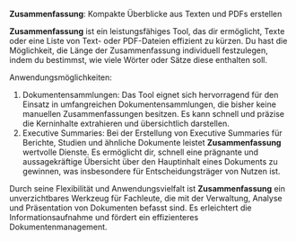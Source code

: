 **Zusammenfassung**: Kompakte Überblicke aus Texten und PDFs erstellen

**Zusammenfassung** ist ein leistungsfähiges Tool, das dir ermöglicht, Texte oder eine Liste von Text- oder PDF-Dateien effizient zu kürzen. Du hast die Möglichkeit, die Länge der Zusammenfassung individuell festzulegen, indem du bestimmst, wie viele Wörter oder Sätze diese enthalten soll.

Anwendungsmöglichkeiten:
1. Dokumentensammlungen: Das Tool eignet sich hervorragend für den Einsatz in umfangreichen Dokumentensammlungen, die bisher keine manuellen Zusammenfassungen besitzen. Es kann schnell und präzise die Kerninhalte extrahieren und übersichtlich darstellen.
2. Executive Summaries: Bei der Erstellung von Executive Summaries für Berichte, Studien und ähnliche Dokumente leistet **Zusammenfassung** wertvolle Dienste. Es ermöglicht dir, schnell eine prägnante und aussagekräftige Übersicht über den Hauptinhalt eines Dokuments zu gewinnen, was insbesondere für Entscheidungsträger von Nutzen ist.

Durch seine Flexibilität und Anwendungsvielfalt ist **Zusammenfassung** ein unverzichtbares Werkzeug für Fachleute, die mit der Verwaltung, Analyse und Präsentation von Dokumenten befasst sind. Es erleichtert die Informationsaufnahme und fördert ein effizienteres Dokumentenmanagement.

